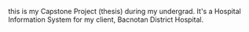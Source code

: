 this is my Capstone Project (thesis) during my undergrad. It's a Hospital Information System for my client, Bacnotan District Hospital.
